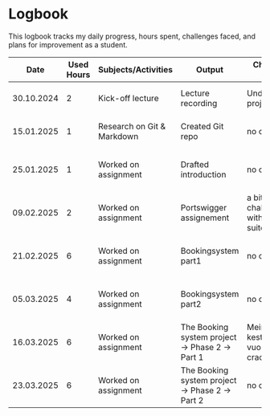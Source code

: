 # Logbook

This logbook tracks my daily progress, hours spent, challenges faced, and plans for improvement as a student.

| Date       | Used Hours | Subjects/Activities           | Output                                           | Challenges Faced                                          | Next Steps                   |
|------------|-----------|--------------------------------|--------------------------------------------------|-----------------------------------------------------------|------------------------------|
| 30.10.2024 | 2         | Kick-off lecture               | Lecture recording                                | Understanding project goals                               | Review project slides        |
| 15.01.2025 | 1         | Research on Git & Markdown     | Created Git repo                                 | no challenges                                             | Practice with examples       |
| 25.01.2025 | 1         | Worked on assignment           | Drafted introduction                             | no challenges                                             | Seek feedback from peers     |
| 09.02.2025 | 2         | Worked on assignment           | Portswigger assignement                          | a bit challenges with burp suite                          | Seek feedback from peers     |
| 21.02.2025 | 6         | Worked on assignment           | Bookingsystem part1                              | no challenges                                             | Seek feedback from peers     |
| 05.03.2025 | 4         | Worked on assignment           | Bookingsystem part2                              | no challenges                                             | Seek feedback from peers     |
| 16.03.2025 | 6         | Worked on assignment           |The Booking system project → Phase 2 → Part 1     | Meinasi kestää monia vuosia crackääminen                  | Seek feedback from peers     |
| 23.03.2025 | 6         | Worked on assignment           |The Booking system project → Phase 2 → Part 2     | no challenges                                             | Seek feedback from peers     |
